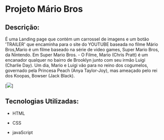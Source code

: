 # Projeto Mário Bros

## Descrição:

É uma Landing page que contém um carrossel de imagens e um botão 'TRAILER' que encaminha para o site do YOUTUBE  baseada no filme Mário Bros,Mario é um filme baseado na série de video games, Super Mario Bros, da Nintendo. Em Super Mario Bros. - O Filme, Mario (Chris Pratt) é um encanador qualquer no bairro de Brooklyn junto com seu irmão Luigi (Charlie Day). Um dia, Mario e Luigi vão para no reino dos cogumelos, governado pela Princesa Peach (Anya Taylor-Joy), mas ameaçado pelo rei dos Koopas, Bowser (Jack Black).

[<img src="./src/imagens/tela-mario-bros.gif">]

## Tecnologias Utilizadas:

- HTML 

- CSS

- javaScript